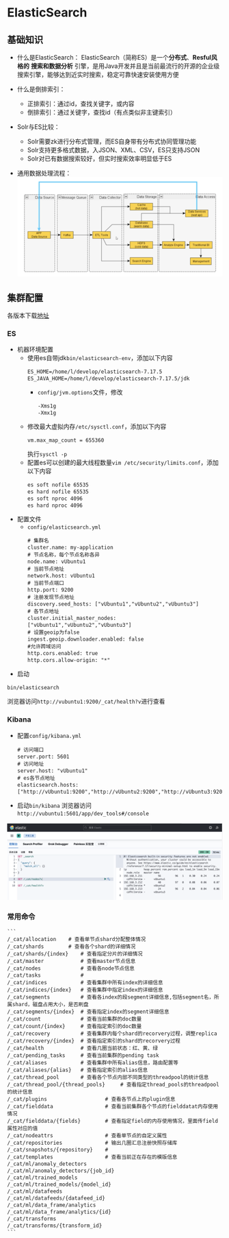 # ElasticSearch

## 基础知识
* 什么是ElasticSearch：
    ElasticSearch（简称ES）是一个**分布式**、**Resful风格的** **搜索和数据分析** 引擎，是用Java开发并且是当前最流行的开源的企业级搜索引擎，能够达到近实时搜索，稳定可靠快速安装使用方便

* 什么是倒排索引：
    * 正排索引：通过id，查找关键字，或内容
    * 倒排索引：通过关键字，查找id（有点类似非主键索引）
* Solr与ES比较：
    * Solr需要zk进行分布式管理，而ES自身带有分布式协同管理功能
    * Solr支持更多格式数据，入JSON、XML、CSV，ES只支持JSON
    * Solr对已有数据搜索较好，但实时搜索效率明显低于ES
* 通用数据处理流程：
    <img src='./images/2.png'>
    
## 集群配置
各版本下载[地址](https://www.elastic.co/cn/downloads/past-releases#elasticsearch)
### ES
* 机器环境配置
    * 使用es自带jdk`bin/elasticsearch-env`，添加以下内容
        ```
        ES_HOME=/home/l/develop/elasticsearch-7.17.5
        ES_JAVA_HOME=/home/l/develop/elasticsearch-7.17.5/jdk
        ```
        * `config/jvm.options`文件，修改
            ```
            -Xms1g
            -Xmx1g
            ```
    * 修改最大虚拟内存`/etc/sysctl.conf`，添加以下内容
        ```
        vm.max_map_count = 655360
        ```
        执行`sysctl -p`
    * 配置es可以创建的最大线程数量`vim /etc/security/limits.conf`，添加以下内容
        ```
        es soft nofile 65535
        es hard nofile 65535
        es soft nproc 4096
        es hard nproc 4096
        ```
* 配置文件
    * `config/elasticsearch.yml`
        ```
        # 集群名
        cluster.name: my-application
        # 节点名称，每个节点名称各异 
        node.name: vUbuntu1
        # 当前节点地址
        network.host: vUbuntu1
        # 当前节点端口
        http.port: 9200
        # 注册发现节点地址
        discovery.seed_hosts: ["vUbuntu1","vUbuntu2","vUbuntu3"]
        # 各节点地址
        cluster.initial_master_nodes: ["vUbuntu1","vUbuntu2","vUbuntu3"]
        # 设置geoip为false
        ingest.geoip.downloader.enabled: false
        #允许跨域访问
        http.cors.enabled: true
        http.cors.allow-origin: "*"
        ```
* 启动
```
bin/elasticsearch
```
浏览器访问`http://vubuntu1:9200/_cat/health?v`进行查看
### Kibana
* 配置`config/kibana.yml`
    ```
    # 访问端口
    server.port: 5601
    # 访问地址
    server.host: "vUbuntu1"
    # es各节点地址
    elasticsearch.hosts: ["http://vUbuntu1:9200","http://vUbuntu2:9200","http://vUbuntu3:9200"]
    ```
* 启动`bin/kibana`
浏览器访问`http://vubuntu1:5601/app/dev_tools#/console`
<img src='./images/1.png'>

### 常用命令
    ```
    /_cat/allocation    # 查看单节点shard分配整体情况
    /_cat/shards        # 查看各个shard的详细情况
    /_cat/shards/{index}    # 查看指定分片的详细情况
    /_cat/master            # 查看master节点信息
    /_cat/nodes             # 查看各node节点信息
    /_cat/tasks             # 
    /_cat/indices           # 查看集群中所有index的详细信息
    /_cat/indices/{index}   # 查看集群中指定index的详细信息
    /_cat/segments          # 查看各index的段segment详细信息,包括segment名，所属shard，磁盘占用大小，是否刷盘
    /_cat/segments/{index}  # 查看指定index的segment详细信息
    /_cat/count             # 查看当前集群的doc数量
    /_cat/count/{index}     # 查看指定索引的doc数量
    /_cat/recovery          # 查看集群内每个shard的recorvery过程，调整replica
    /_cat/recovery/{index}  # 查看指定索引的shard的recorvery过程
    /_cat/health            # 查看几圈当前状态：红、黄、绿
    /_cat/pending_tasks     # 查看当前集群的pending task
    /_cat/aliases           # 查看集群中所有alias信息，路由配置等
    /_cat/aliases/{alias}   # 查看指定索引的alias信息
    /_cat/thread_pool       # 查看各个节点内部不同类型的threadpool的统计信息
    /_cat/thread_pool/{thread_pools}     # 查看指定thread_pools的threadpool的统计信息
    /_cat/plugins                   # 查看各节点上的plugin信息
    /_cat/fielddata                 # 查看当前集群各个节点的fielddatat内存使用情况
    /_cat/fielddata/{fields}        # 查看指定field的内存使用情况，里面传field属性对应的值
    /_cat/nodeattrs                 # 查看单节点的自定义属性   
    /_cat/repositories              # 输出几圈汇总注册快照存储库
    /_cat/snapshots/{repository}    # 
    /_cat/templates                 # 查看当前正在存在的模版信息
    /_cat/ml/anomaly_detectors
    /_cat/ml/anomaly_detectors/{job_id}
    /_cat/ml/trained_models
    /_cat/ml/trained_models/{model_id}
    /_cat/ml/datafeeds
    /_cat/ml/datafeeds/{datafeed_id}
    /_cat/ml/data_frame/analytics
    /_cat/ml/data_frame/analytics/{id}
    /_cat/transforms
    /_cat/transforms/{transform_id}
    ```